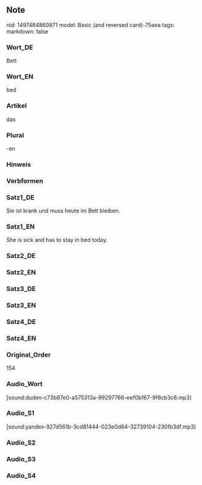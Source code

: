 ## Note
nid: 1497484860871
model: Basic (and reversed card)-75aea
tags: 
markdown: false

### Wort_DE
Bett

### Wort_EN
bed

### Artikel
das

### Plural
-en

### Hinweis


### Verbformen


### Satz1_DE
Sie ist krank und muss heute im Bett bleiben.

### Satz1_EN
She is sick and has to stay in bed today.

### Satz2_DE


### Satz2_EN


### Satz3_DE


### Satz3_EN


### Satz4_DE


### Satz4_EN


### Original_Order
154

### Audio_Wort
[sound:duden-c73b87e0-a575313a-99297766-eef0b167-9f6cb3c6.mp3]

### Audio_S1
[sound:yandex-927d561b-3cd81444-023e0d64-32739104-230fb3df.mp3]

### Audio_S2


### Audio_S3


### Audio_S4

